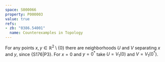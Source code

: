 ```yaml
---
space: S000066
property: P000003
value: true
refs:
- zb: "0386.54001"
  name: Counterexamples in Topology
---
```


For any points $x , y\in\mathbb R^2\setminus\{0\}$ there are neighborhoods $U$ and $V$ separating $x$ and $y$, since {S176|P3}.
For $x = 0$ and $y = 0^*$ take $U=V_1(0)$ and $V=V_1(0^*)$.

